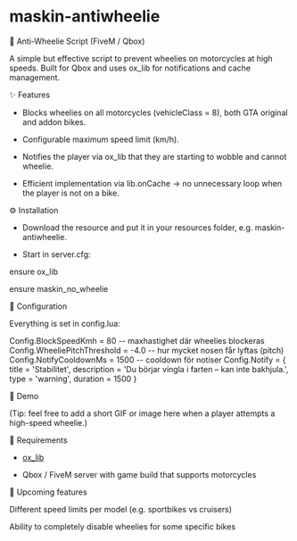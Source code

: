 # maskin-antiwheelie
🚫 Anti-Wheelie Script (FiveM / Qbox)

A simple but effective script to prevent wheelies on motorcycles at high speeds.
Built for Qbox and uses ox_lib for notifications and cache management.

✨ Features

- Blocks wheelies on all motorcycles (vehicleClass = 8), both GTA original and addon bikes.

- Configurable maximum speed limit (km/h).

- Notifies the player via ox_lib that they are starting to wobble and cannot wheelie.

- Efficient implementation via lib.onCache → no unnecessary loop when the player is not on a bike.


⚙️ Installation

- Download the resource and put it in your resources folder, e.g. maskin-antiwheelie.

- Start in server.cfg:

ensure ox_lib

ensure maskin_no_wheelie

🔧 Configuration

Everything is set in config.lua:

Config.BlockSpeedKmh = 80 -- maxhastighet där wheelies blockeras
Config.WheeliePitchThreshold = -4.0 -- hur mycket nosen får lyftas (pitch)
Config.NotifyCooldownMs = 1500 -- cooldown för notiser
Config.Notify = {
    title = 'Stabilitet',
    description = 'Du börjar vingla i farten – kan inte bakhjula.',
    type = 'warning',
    duration = 1500
}

📸 Demo

(Tip: feel free to add a short GIF or image here when a player attempts a high-speed wheelie.)

📝 Requirements

- [ox_lib](https://github.com/overextended/ox_lib)

- Qbox / FiveM server with game build that supports motorcycles

📌 Upcoming features

Different speed limits per model (e.g. sportbikes vs cruisers)

Ability to completely disable wheelies for some specific bikes

